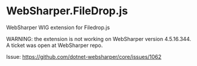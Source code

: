# WebSharper.FileDrop.js
WebSharper WIG extension for Filedrop.js

WARNING: the extension is not working on WebSharper version 4.5.16.344. A ticket was open at WebSharper repo.

Issue: https://github.com/dotnet-websharper/core/issues/1062
